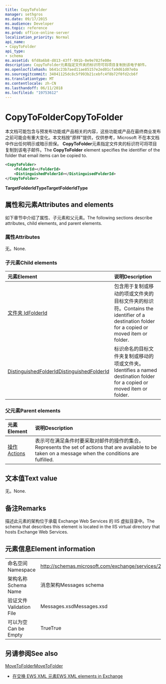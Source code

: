 ```yaml
---
title: CopyToFolder
manager: sethgros
ms.date: 09/17/2015
ms.audience: Developer
ms.topic: reference
ms.prod: office-online-server
localization_priority: Normal
api_name:
- CopyToFolder
api_type:
- schema
ms.assetid: 6fd8a6b8-d813-43ff-991b-0e9e782fe00e
description: CopyToFolder元素指定文件夹的标识符可将项目复制到该电子邮件。
ms.openlocfilehash: b641c23b7aed11ae85157e2ed01cfa9d61d07e0a
ms.sourcegitcommit: 34041125dc8c5f993b21cebfc4f8b72f0fd2cb6f
ms.translationtype: MT
ms.contentlocale: zh-CN
ms.lasthandoff: 06/11/2018
ms.locfileid: "19753612"
---
```

# <a name="copytofolder"></a><span data-ttu-id="5a840-103">CopyToFolder</span><span class="sxs-lookup"><span data-stu-id="5a840-103">CopyToFolder</span></span>

<span data-ttu-id="5a840-104">本文档可能包含与预发布功能或产品相关的内容，这些功能或产品在最终商业发布之前可能会有重大变化。本文档按"原样"提供，仅供参考，Microsoft 不在本文档中作出任何明示或暗示担保。 **CopyToFolder**元素指定文件夹的标识符可将项目复制到该电子邮件。</span><span class="sxs-lookup"><span data-stu-id="5a840-104">The **CopyToFolder** element specifies the identifier of the folder that email items can be copied to.</span></span> 
  
```XML
<CopyToFolder>
    <FolderId></FolderId>
    <DistinguishedFolderId></DistinguisedFolderId>
</CopyToFolder>
```

 <span data-ttu-id="5a840-105">**TargetFolderIdType**</span><span class="sxs-lookup"><span data-stu-id="5a840-105">**TargetFolderIdType**</span></span>
## <a name="attributes-and-elements"></a><span data-ttu-id="5a840-106">属性和元素</span><span class="sxs-lookup"><span data-stu-id="5a840-106">Attributes and elements</span></span>

<span data-ttu-id="5a840-107">如下章节中介绍了属性、子元素和父元素。</span><span class="sxs-lookup"><span data-stu-id="5a840-107">The following sections describe attributes, child elements, and parent elements.</span></span>
  
### <a name="attributes"></a><span data-ttu-id="5a840-108">属性</span><span class="sxs-lookup"><span data-stu-id="5a840-108">Attributes</span></span>

<span data-ttu-id="5a840-109">无。</span><span class="sxs-lookup"><span data-stu-id="5a840-109">None.</span></span>
  
### <a name="child-elements"></a><span data-ttu-id="5a840-110">子元素</span><span class="sxs-lookup"><span data-stu-id="5a840-110">Child elements</span></span>

|<span data-ttu-id="5a840-111">**元素**</span><span class="sxs-lookup"><span data-stu-id="5a840-111">**Element**</span></span>|<span data-ttu-id="5a840-112">**说明**</span><span class="sxs-lookup"><span data-stu-id="5a840-112">**Description**</span></span>|
|:-----|:-----|
|[<span data-ttu-id="5a840-113">文件夹 Id</span><span class="sxs-lookup"><span data-stu-id="5a840-113">FolderId</span></span>](folderid.md) <br/> |<span data-ttu-id="5a840-114">包含用于复制或移动的项或文件夹的目标文件夹的标识符。</span><span class="sxs-lookup"><span data-stu-id="5a840-114">Contains the identifier of a destination folder for a copied or moved item or folder.</span></span>  <br/> |
|[<span data-ttu-id="5a840-115">DistinguishedFolderId</span><span class="sxs-lookup"><span data-stu-id="5a840-115">DistinguishedFolderId</span></span>](distinguishedfolderid.md) <br/> |<span data-ttu-id="5a840-116">标识命名的目标文件夹复制或移动的项或文件夹。</span><span class="sxs-lookup"><span data-stu-id="5a840-116">Identifies a named destination folder for a copied or moved item or folder.</span></span>  <br/> |
   
### <a name="parent-elements"></a><span data-ttu-id="5a840-117">父元素</span><span class="sxs-lookup"><span data-stu-id="5a840-117">Parent elements</span></span>

|<span data-ttu-id="5a840-118">**元素**</span><span class="sxs-lookup"><span data-stu-id="5a840-118">**Element**</span></span>|<span data-ttu-id="5a840-119">**说明**</span><span class="sxs-lookup"><span data-stu-id="5a840-119">**Description**</span></span>|
|:-----|:-----|
|[<span data-ttu-id="5a840-120">操作</span><span class="sxs-lookup"><span data-stu-id="5a840-120">Actions</span></span>](actions.md) <br/> |<span data-ttu-id="5a840-121">表示可在满足条件时要采取对邮件的操作的集合。</span><span class="sxs-lookup"><span data-stu-id="5a840-121">Represents the set of actions that are available to be taken on a message when the conditions are fulfilled.</span></span>  <br/> |
   
## <a name="text-value"></a><span data-ttu-id="5a840-122">文本值</span><span class="sxs-lookup"><span data-stu-id="5a840-122">Text value</span></span>

<span data-ttu-id="5a840-123">无。</span><span class="sxs-lookup"><span data-stu-id="5a840-123">None.</span></span>
  
## <a name="remarks"></a><span data-ttu-id="5a840-124">备注</span><span class="sxs-lookup"><span data-stu-id="5a840-124">Remarks</span></span>

<span data-ttu-id="5a840-125">描述此元素的架构位于承载 Exchange Web Services 的 IIS 虚拟目录中。</span><span class="sxs-lookup"><span data-stu-id="5a840-125">The schema that describes this element is located in the IIS virtual directory that hosts Exchange Web Services.</span></span>
  
## <a name="element-information"></a><span data-ttu-id="5a840-126">元素信息</span><span class="sxs-lookup"><span data-stu-id="5a840-126">Element information</span></span>

|||
|:-----|:-----|
|<span data-ttu-id="5a840-127">命名空间</span><span class="sxs-lookup"><span data-stu-id="5a840-127">Namespace</span></span>  <br/> |http://schemas.microsoft.com/exchange/services/2006/messages  <br/> |
|<span data-ttu-id="5a840-128">架构名称</span><span class="sxs-lookup"><span data-stu-id="5a840-128">Schema Name</span></span>  <br/> |<span data-ttu-id="5a840-129">消息架构</span><span class="sxs-lookup"><span data-stu-id="5a840-129">Messages schema</span></span>  <br/> |
|<span data-ttu-id="5a840-130">验证文件</span><span class="sxs-lookup"><span data-stu-id="5a840-130">Validation File</span></span>  <br/> |<span data-ttu-id="5a840-131">Messages.xsd</span><span class="sxs-lookup"><span data-stu-id="5a840-131">Messages.xsd</span></span>  <br/> |
|<span data-ttu-id="5a840-132">可以为空</span><span class="sxs-lookup"><span data-stu-id="5a840-132">Can be Empty</span></span>  <br/> |<span data-ttu-id="5a840-133">True</span><span class="sxs-lookup"><span data-stu-id="5a840-133">True</span></span>  <br/> |
   
## <a name="see-also"></a><span data-ttu-id="5a840-134">另请参阅</span><span class="sxs-lookup"><span data-stu-id="5a840-134">See also</span></span>



[<span data-ttu-id="5a840-135">MoveToFolder</span><span class="sxs-lookup"><span data-stu-id="5a840-135">MoveToFolder</span></span>](movetofolder.md)


- [<span data-ttu-id="5a840-136">在交换 EWS XML 元素</span><span class="sxs-lookup"><span data-stu-id="5a840-136">EWS XML elements in Exchange</span></span>](ews-xml-elements-in-exchange.md)

